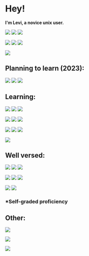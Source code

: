 # Hey!

**I'm Levi, a novice unix user.**

[![](https://img.shields.io/endpoint?url=https://pronoundb.org/shields/612a8abf8ba6fe6c3e1da407&style=for-the-badge&colorA=F331A2&colorB=C71585)](https://en.pronouns.page/he&they)
[![](https://img.shields.io/static/v1?label=%F0%9F%87%AC%F0%9F%87%A7&message=English&colorA=F33158&colorB=CF1B2B&style=for-the-badge)](#) [![](https://img.shields.io/static/v1?label=%F0%9F%87%B8%F0%9F%87%AA&message=Swedish&colorA=3197F3&colorB=006AA7&style=for-the-badge)](#)


[![](https://img.shields.io/twitch/status/levisnoot?colorA=9146FF&colorB=7A31F3&logo=Twitch&logoColor=white&style=for-the-badge)](https://www.twitch.tv/levisnoot)
[![](https://img.shields.io/twitter/follow/LeviSnoot?colorA=31BCF3&colorB=1CA0F1&logo=Twitter&logoColor=white&style=for-the-badge)](https://twitter.com/intent/follow?screen_name=LeviSnoot)
[![](https://img.shields.io/discord/696045001070870568?label=Discord&logo=Discord&logoColor=white&colorA=317BF3&colorB=5865F2&style=for-the-badge)](http://lev1.ml/discord)

[![](https://img.shields.io/badge/Website-levi.land-cf0044?style=for-the-badge&colorA=F3314A&colorB=cf0044)](https://levi.land)

## Planning to learn (2023):
[![](https://img.shields.io/badge/%2ENET-512BD4?logo=dotnet&logoColor=fff&style=for-the-badge)](https://dotnet.microsoft.com/)
[![](https://img.shields.io/badge/C%23-239120?logo=csharp&logoColor=fff&style=for-the-badge)](https://learn.microsoft.com/en-us/dotnet/csharp/)
[![](https://img.shields.io/badge/Visual%20Studio-5c2d91?logo=visualstudio&logoColor=fff&style=for-the-badge)](https://visualstudio.microsoft.com/)

## Learning:
[![](https://img.shields.io/badge/Arch%20Linux-D%2A-1793D1?logo=arch-linux&logoColor=fff&style=for-the-badge&colorA=1793D1&colorB=1c85ba)](https://archlinux.org/)
[![](https://img.shields.io/badge/Debian-C%2D%2D%2A-A81D33?logo=debian&logoColor=fff&style=for-the-badge&colorA=A81D33&colorB=7d1d2c)](https://debian.org/)
[![](https://img.shields.io/badge/Docker-D%2D%2D%2A-2496ED?logo=docker&logoColor=fff&style=for-the-badge&colorA=2496ED&colorB=2b80c2)](https://docker.com/)


[![](https://img.shields.io/badge/Git-E%2A-F05032?logo=git&logoColor=fff&style=for-the-badge&colorA=F05032&colorB=d6462b)](https://git-scm.com/)
[![](https://img.shields.io/badge/JavaScript-F%2B%2A-F7DF1E?logo=javascript&logoColor=000&style=for-the-badge&colorA=F7DF1E&colorB=e6cb02)](https://javascript.com/)
[![](https://img.shields.io/badge/Manjaro-D%2B%2A-35BF5C?logo=manjaro&logoColor=fff&style=for-the-badge&colorA=35BF5C&colorB=22a848)](https://manjaro.org/)


[![](https://img.shields.io/badge/Node%2Ejs-E%2B%2A-339933?logo=nodedotjs&logoColor=fff&style=for-the-badge&colorA=339933&colorB=219121)](https://nodejs.org/)
[![](https://img.shields.io/badge/NGINX-D%2A-009639?logo=nginx&logoColor=fff&style=for-the-badge&colorA=009639&colorB=038032)](https://nginx.com/)
[![](https://img.shields.io/badge/Portainer-E%2D%2D%2A-13BEF9?logo=portainer&logoColor=fff&style=for-the-badge&colorA=13BEF9&colorB=119ecf)](https://portainer.io/)


[![](https://img.shields.io/badge/WordPress-C%2B%2A-21759B?logo=wordpress&logoColor=fff&style=for-the-badge&colorA=21759B&colorB=186587)](https://wordpress.org/)

## Well versed:
![](https://img.shields.io/badge/Adobe%20After%20Effects-A%2B%2A-00005b?logo=adobeaftereffects&logoColor=fff&style=for-the-badge&colorA=00005b&colorB=9999ff)
![](https://img.shields.io/badge/Adobe%20Illustrator-C%2B%2A-330000?logo=adobeillustrator&logoColor=fff&style=for-the-badge&colorA=330000&colorB=ff9a00)
![](https://img.shields.io/badge/Adobe%20Photoshop-A%2A-001e36?logo=adobephotoshop&logoColor=fff&style=for-the-badge&colorA=001e36&colorB=31a8ff)


![](https://img.shields.io/badge/Adobe%20Premiere%20Pro-B%2A-00005b?logo=adobepremierepro&logoColor=fff&style=for-the-badge&colorA=00005b&colorB=9999ff)
![](https://img.shields.io/badge/Open%20Broadcaster%20Software-A%2A-302E31?logo=obsstudio&logoColor=fff&style=for-the-badge&colorA=161317&colorB=c4c2c4)
![](https://img.shields.io/badge/PowerShell%20Core-C%2A-5391FE?logo=powershell&logoColor=fff&style=for-the-badge&colorA=101924&colorB=8096bc)


![](https://img.shields.io/badge/Windows-A%2B%2A-0078D4?logo=windows11&logoColor=fff&style=for-the-badge&colorA=11a1ff&colorB=74f0ff)
![](https://img.shields.io/badge/Windows%20Terminal-B%2B%2A-4d4d4d?logo=windowsterminal&logoColor=fff&style=for-the-badge&colorA=4d4d4d&colorB=666666)

### *Self-graded proficiency

## Other:

[![](https://github-readme-stats.vercel.app/api?username=LeviSnoot&hide=stars&theme=dark)](#)[](https://discord.com/users/86612175073869824)

[![](https://lanyard.cnrad.dev/api/86612175073869824)](https://discord.com/users/86612175073869824)

[![](https://toru.kio.dev/api/v1/levidragon?theme=dark)](https://last.fm/user/levidragon)
